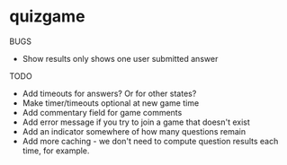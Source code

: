 # quizgame

BUGS

* Show results only shows one user submitted answer

TODO

* Add timeouts for answers? Or for other states?
* Make timer/timeouts optional at new game time
* Add commentary field for 	game comments
* Add error message if you try to join a game that doesn't exist
* Add an indicator somewhere of how many questions remain
* Add more caching - we don't need to compute question results each time, for example.